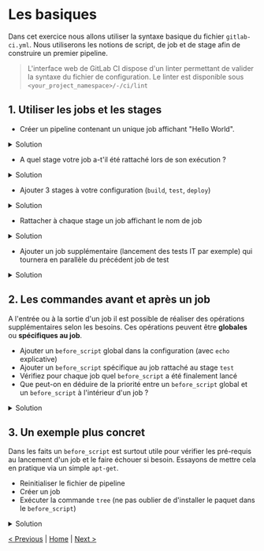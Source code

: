# Les basiques

Dans cet exercice nous allons utiliser la syntaxe basique du fichier `gitlab-ci.yml`.
Nous utiliserons les notions de script, de job et de stage afin de construire un premier pipeline.

> L'interface web de GitLab CI dispose d'un linter permettant de valider la syntaxe du fichier de configuration. 
> Le linter est disponible sous `<your_project_namespace>/-/ci/lint`
 
## 1. Utiliser les jobs et les stages
    
* Créer un pipeline contenant un unique job affichant "Hello World".
<details><summary>Solution</summary>
<p>

```yaml
myJob:
  script:
    - echo "Hello World"
```

</p>
</details>
 
* A quel stage votre job a-t'il été rattaché lors de son exécution ?

<details><summary>Solution</summary>
<p>

> Le stage par defaut est `test`

</p>
</details>
 
* Ajouter 3 stages à votre configuration (`build`, `test`, `deploy`)

<details><summary>Solution</summary>
<p>

```yaml
stages:
  - build
  - test
  - deploy
```

</p>
</details>

* Rattacher à chaque stage un job affichant le nom de job

<details><summary>Solution</summary>
<p>

```yaml
stages:
  - build
  - test
  - deploy

myBuildJob:
  stage: build
  script:
    - echo "Running the build script"

myTestJob:
  stage: test
  script:
    - echo "Running the test script"

myDeployJob:
  stage: deploy
  script:
    - echo "Running the deploy script"
```

</p>
</details>

* Ajouter un job supplémentaire (lancement des tests IT par exemple) qui tournera en parallèle du précédent job de test

<details><summary>Solution</summary>
<p>

```yaml
stages:
  - build
  - test
  - deploy

myBuildJob:
  stage: build
  script:
    - echo "Running the build script"

myTestJob:
  stage: test
  script:
    - echo "Running the test script"

myTestItJob:
  stage: test
  script:
    - echo "Running the integration test script"

myDeployJob:
  stage: deploy
  script:
    - echo "Running the deploy script"
```

<p>
<img src="two-test-jobs.png" height="200">
</p> 


</p>
</details>

## 2. Les commandes avant et après un job

A l'entrée ou à la sortie d'un job il est possible de réaliser des opérations supplémentaires selon les besoins.
Ces opérations peuvent être **globales** ou **spécifiques au job**.

* Ajouter un `before_script` global dans la configuration (avec `echo` explicative)
* Ajouter un `before_script` spécifique au job rattaché au stage `test`
* Vérifiez pour chaque job quel `before_script` a été finalement lancé
* Que peut-on en déduire de la priorité entre un `before_script` global et un `before_script` à l'intérieur d'un job ?

<details>
<summary>Solution</summary>
<p>

```yaml
stages:
  - build
  - test
  - deploy

before_script:
  - echo "Running the default before script"

myBuildJob:
  stage: build
  script:
    - echo "Running the build script"

myTestJob:
  stage: test
  before_script:
    - echo "Running the before script for myTestJob" 
  script:
    - echo "Running the first test script"
    
myDeployJob:
  stage: deploy
  script:
    - echo "Running the deploy script"
```
</p>
</details>

## 3. Un exemple plus concret

Dans les faits un `before_script` est surtout utile pour vérifier les pré-requis au lancement d'un job et le faire échouer si besoin.
Essayons de mettre cela en pratique via un simple `apt-get`.

* Reinitialiser le fichier de pipeline
* Créer un job
* Exécuter la commande `tree` (ne pas oublier de d'installer le paquet dans le `before_script`)

<details><summary>Solution</summary>
<p>

```yaml
build:
    before_script:
        - apt-get update
        - apt-get install tree
    script:
        - tree
```
</p>
</details>


[< Previous](../exercice_0) | [Home](..) | [Next >](../exercice_2)